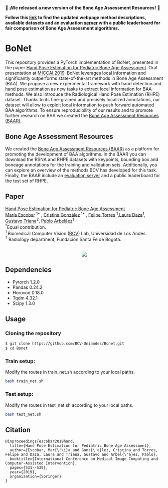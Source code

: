:rotating_light: **¡We released a new version of the Bone Age Assessment Resources!** :rotating_light:

**Follow this [link](https://bcv-uniandes.github.io/baar-wp/) to find the updated webpage method descriptions, available datasets and an evaluation [server](https://eval.ai/web/challenges/challenge-page/2297/overview) with a public leaderboard for fair comparison of Bone Age Assessment algorithms.** 

# **BoNet**

This repository provides a PyTorch implementation of BoNet, presented in the paper [Hand Pose Estimation for Pediatric Bone Age Assessment](https://link.springer.com/chapter/10.1007%2F978-3-030-32226-7_59). Oral presentation at [MICCAI,2019](https://www.miccai2019.org/). BoNet leverages local information and significantly outperforms state-of-the-art methods in Bone Age Assessment (BAA). We propose a new experimental framework with hand detection and hand pose estimation as new tasks to extract local information for BAA methods. We also introduce the Radiological Hand Pose Estimation (RHPE) dataset. Thanks to its fine-grained and precisely localized annotations, our dataset will allow to exploit local information to push forward automated BAA algorithms. To ensure reproducibility of our results and to promote further research on
BAA we created the [Bone Age Assessment Resources (BAAR)](https://bcv-uniandes.github.io/baar-wp/). 
<br/>

## Bone Age Assessment Resources
We created the [Bone Age Assessment Resources (BAAR)](https://bcv-uniandes.github.io/baar-wp/) as a platform for promoting the development of BAA algorithms. In the BAAR you can download the RSNA and RHPE datasets with keypoints, bounding box and boneage annotations for the training and validation sets. Additionally, you can explore an overview of the methods BCV has developed for this task. Finally, the BAAR include an [evaluation server](https://eval.ai/web/challenges/challenge-page/2297/overview) and a public leaderboard for the test set of RHPE. 
## Paper
[Hand Pose Estimation for Pediatric Bone Age Assessment](https://link.springer.com/chapter/10.1007%2F978-3-030-32226-7_59) <br/>
[María Escobar](https://mc-escobar11.github.io/)<sup> 1* </sup>, [Cristina González](https://cigonzalez.github.io/)<sup> 1* </sup>, [Felipe Torres](https://ftorres11.github.io/) <sup>1</sup>,[Laura Daza](https://sites.google.com/view/ldaza/en)<sup>1</sup>, [Gustavo Triana](http://radiologiafsfb.org/site/index.php?option=com_content&view=category&id=176&Itemid=332)<sup>2</sup>, [Pablo Arbeláez](https://scholar.google.com.co/citations?user=k0nZO90AAAAJ&hl=en)<sup>1</sup> <br/>
<sup>*</sup>Equal contribution.<br/>
<sup>1 </sup>Biomedical Computer Vision ([BCV](https://biomedicalcomputervision.uniandes.edu.co/)) Lab, Universidad de Los Andes. <br/>
<sup>2 </sup>Radiology department, Fundación Santa Fe de Bogotá. <br/>
<br/>

<p align="center"><img src="Figures/overview.png" /></p>


## Dependencies
* Pytorch 1.2.0
* Pandas 0.24.2
* Horovod 0.18.0
* Tqdm 4.32.1
* Scipy 1.3.0

## Usage
### Cloning the repository
```bash
$ git clone https://github.com/BCV-Uniandes/Bonet.git
$ cd Bonet
```
### Train setup:
Modify the routes in train_net.sh according to your local paths. 
```bash
bash train_net.sh
```
### Test setup:
Modify the routes in test_net.sh according to your local paths. 
```bash
bash test_net.sh
```
## Citation
```
@inproceedings{escobar2019hand,
  title={Hand Pose Estimation for Pediatric Bone Age Assessment},
  author={Escobar, Mar{\'\i}a and Gonz{\'a}lez, Cristina and Torres, Felipe and Daza, Laura and Triana, Gustavo and Arbel{\'a}ez, Pablo},
  booktitle={International Conference on Medical Image Computing and Computer-Assisted Intervention},
  pages={531--539},
  year={2019},
  organization={Springer}
}

```

